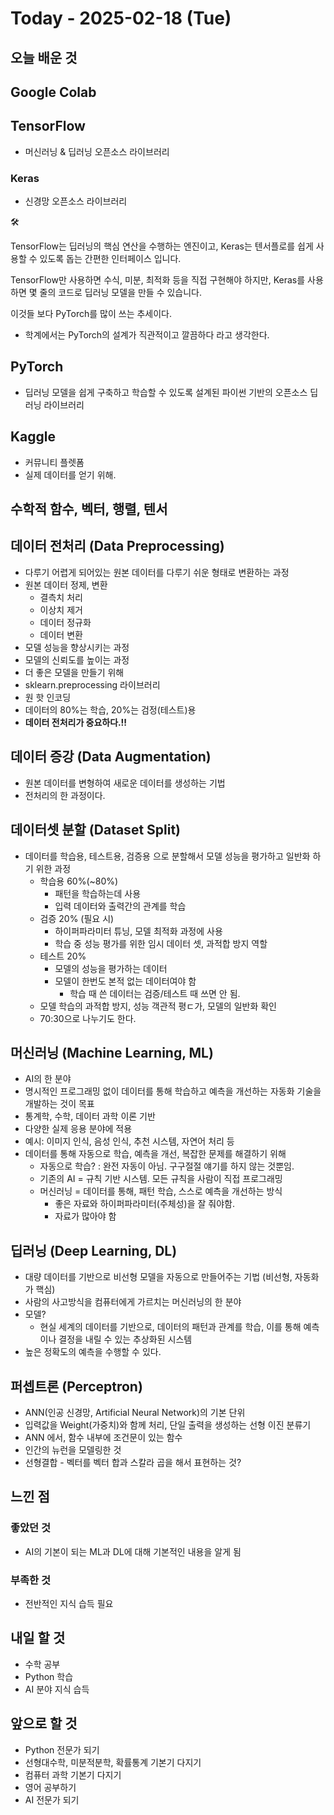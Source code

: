 # Today - 2025-02-18 (Tue)

## 오늘 배운 것

## Google Colab

## TensorFlow

- 머신러닝 & 딥러닝 오픈소스 라이브러리

### Keras

- 신경망 오픈소스 라이브러리

<aside>
🛠

TensorFlow는 딥러닝의 핵심 연산을 수행하는 엔진이고, Keras는 텐서플로를 쉽게 사용할 수 있도록 돕는 간편한 인터페이스 입니다.

TensorFlow만 사용하면 수식, 미분, 최적화 등을 직접 구현해야 하지만, Keras를 사용하면 몇 줄의 코드로 딥러닝 모델을 만들 수 있습니다.

</aside>

이것들 보다 PyTorch를 많이 쓰는 추세이다.

- 학계에서는 PyTorch의 설계가 직관적이고 깔끔하다 라고 생각한다.

## **PyTorch**

- 딥러닝 모델을 쉽게 구축하고 학습할 수 있도록 설계된 파이썬 기반의 오픈소스 딥러닝 라이브러리

## Kaggle

- 커뮤니티 플렛폼
- 실제 데이터를 얻기 위해.

## 수학적 함수, 벡터, 행렬, 텐서

## 데이터 전처리 (Data Preprocessing)

- 다루기 어렵게 되어있는 원본 데이터를 다루기 쉬운 형태로 변환하는 과정
- 원본 데이터 정제, 변환
  - 결측치 처리
  - 이상치 제거
  - 데이터 정규화
  - 데이터 변환
- 모델 성능을 향상시키는 과정
- 모델의 신뢰도를 높이는 과정
- 더 좋은 모델을 만들기 위해
- sklearn.preprocessing 라이브러리
- 원 핫 인코딩
- 데이터의 80%는 학습, 20%는 검정(테스트)용
- **데이터 전처리가 중요하다.!!**

## 데이터 증강 (Data Augmentation)

- 원본 데이터를 변형하여 새로운 데이터를 생성하는 기법
- 전처리의 한 과정이다.

## 데이터셋 분할 (Dataset Split)

- 데이터를 학습용, 테스트용, 검증용 으로 분할해서 모델 성능을 평가하고 일반화 하기 위한 과정
  - 학습용 60%(~80%)
    - 패턴을 학습하는데 사용
    - 입력 데이터와 출력간의 관계를 학습
  - 검증 20% (필요 시)
    - 하이퍼파라미터 튜닝, 모델 최적화 과정에 사용
    - 학습 중 성능 평가를 위한 임시 데이터 셋, 과적합 방지 역할
  - 테스트 20%
    - 모델의 성능을 평가하는 데이터
    - 모델이 한번도 본적 없는 데이터여야 함
      - 학습 때 쓴 데이터는 검증/테스트 때 쓰면 안 됨.
  - 모델 학습의 과적합 방지, 성능 객관적 평ㄷ가, 모델의 일반화 확인
  - 70:30으로 나누기도 한다.

## 머신러닝 (Machine Learning, ML)

- AI의 한 분야
- 명시적인 프로그래밍 없이 데이터를 통해 학습하고 예측을 개선하는 자동화 기술을 개발하는 것이 목표
- 통계학, 수학, 데이터 과학 이론 기반
- 다양한 실제 응용 분야에 적용
- 예시: 이미지 인식, 음성 인식, 추천 시스템, 자연어 처리 등
- 데이터를 통해 자동으로 학습, 예측을 개선, 복잡한 문제를 해결하기 위해
  - 자동으로 학습? : 완전 자동이 아님. 구구절절 얘기를 하지 않는 것뿐임.
  - 기존의 AI = 규칙 기반 시스템. 모든 규칙을 사람이 직접 프로그래밍
  - 머신러닝 = 데이터를 통해, 패턴 학습, 스스로 예측을 개선하는 방식
    - 좋은 자료와 하이퍼파라미터(주체성)을 잘 줘야함.
    - 자료가 많아야 함

## 딥러닝 (Deep Learning, DL)

- 대량 데이터를 기반으로 비선형 모델을 자동으로 만들어주는 기법 (비선형, 자동화가 핵심)
- 사람의 사고방식을 컴퓨터에게 가르치는 머신러닝의 한 분야
- 모델?
  - 현실 세계의 데이터를 기반으로, 데이터의 패턴과 관계를 학습, 이를 통해 예측이나 결정을 내릴 수 있는 추상화된 시스템
- 높은 정확도의 예측을 수행할 수 있다.

## 퍼셉트론 (Perceptron)

- ANN(인공 신경망, Artificial Neural Network)의 기본 단위
- 입력값을 Weight(가중치)와 함께 처리, 단일 출력을 생성하는 선형 이진 분류기
- ANN 에서, 함수 내부에 조건문이 있는 함수
- 인간의 뉴런을 모델링한 것
- 선형결합 - 벡터를 벡터 합과 스칼라 곱을 해서 표현하는 것?

## 느낀 점

### 좋았던 것

- AI의 기본이 되는 ML과 DL에 대해 기본적인 내용을 알게 됨

### 부족한 것

- 전반적인 지식 습득 필요

## 내일 할 것

- 수학 공부
- Python 학습
- AI 분야 지식 습득

## 앞으로 할 것

- Python 전문가 되기
- 선형대수학, 미분적분학, 확률통계 기본기 다지기
- 컴퓨터 과학 기본기 다지기
- 영어 공부하기
- AI 전문가 되기
